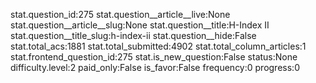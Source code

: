 stat.question_id:275
stat.question__article__live:None
stat.question__article__slug:None
stat.question__title:H-Index II
stat.question__title_slug:h-index-ii
stat.question__hide:False
stat.total_acs:1881
stat.total_submitted:4902
stat.total_column_articles:1
stat.frontend_question_id:275
stat.is_new_question:False
status:None
difficulty.level:2
paid_only:False
is_favor:False
frequency:0
progress:0
